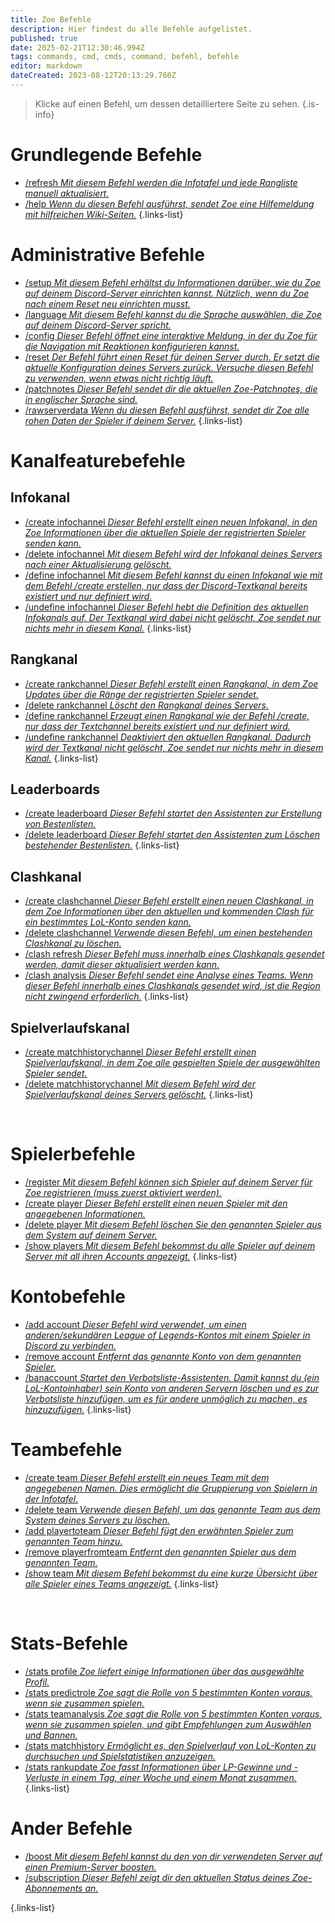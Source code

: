 ```yaml
---
title: Zoe Befehle
description: Hier findest du alle Befehle aufgelistet.
published: true
date: 2025-02-21T12:30:46.994Z
tags: commands, cmd, cmds, command, befehl, befehle
editor: markdown
dateCreated: 2023-08-12T20:13:29.760Z
---
```


> Klicke auf einen Befehl, um dessen detailliertere Seite zu sehen.
>{.is-info}

# Grundlegende Befehle
- [/refresh *Mit diesem Befehl werden die Infotafel und jede Rangliste manuell aktualisiert.*](/de/commands/basic/refresh/)
- [/help *Wenn du diesen Befehl ausführst, sendet Zoe eine Hilfemeldung mit hilfreichen Wiki-Seiten.*](/de/commands/basic/help/)
{.links-list}

# Administrative Befehle
- [/setup *Mit diesem Befehl erhältst du Informationen darüber, wie du Zoe auf deinem Discord-Server einrichten kannst. Nützlich, wenn du Zoe nach einem Reset neu einrichten musst.*](/de/commands/administrative/setup/) 
- [/language *Mit diesem Befehl kannst du die Sprache auswählen, die Zoe auf deinem Discord-Server spricht.*](/de/commands/administrative/language/)
- [/config *Dieser Befehl öffnet eine interaktive Meldung, in der du Zoe für die Navigation mit Reaktionen konfigurieren kannst.*](/de/commands/administrative/config/)
- [/reset *Der Befehl führt einen Reset für deinen Server durch. Er setzt die aktuelle Konfiguration deines Servers zurück. Versuche diesen Befehl zu verwenden, wenn etwas nicht richtig läuft.*](/de/commands/administrative/reset/)
- [/patchnotes *Dieser Befehl sendet dir die aktuellen Zoe-Patchnotes, die in englischer Sprache sind.*](/de/commands/administrative/patchnotes/)
- [/rawserverdata *Wenn du diesen Befehl ausführst, sendet dir Zoe alle rohen Daten der Spieler if deinem Server.*](/de/commands/administrative/rawserverdata)
{.links-list}

# Kanalfeaturebefehle
## Infokanal
- [/create infochannel *Dieser Befehl erstellt einen neuen Infokanal, in den Zoe Informationen über die aktuellen Spiele der registrierten Spieler senden kann.*](/de/commands/infochannel/create/)
- [/delete infochannel *Mit diesem Befehl wird der Infokanal deines Servers nach einer Aktualisierung gelöscht.*](/de/commands/infochannel/delete/)
- [/define infochannel *Mit diesem Befehl kannst du einen Infokanal wie mit dem Befehl /create erstellen, nur dass der Discord-Textkanal bereits existiert und nur definiert wird.*](/de/commands/infochannel/define/)
- [/undefine infochannel *Dieser Befehl hebt die Definition des aktuellen Infokanals auf. Der Textkanal wird dabei nicht gelöscht, Zoe sendet nur nichts mehr in diesem Kanal.*](/de/commands/infochannel/undefine/)
{.links-list}

## Rangkanal
- [/create rankchannel *Dieser Befehl erstellt einen Rangkanal, in dem Zoe Updates über die Ränge der registrierten Spieler sendet.*](/de/commands/rankchannel/create/)
- [/delete rankchannel *Löscht den Rangkanal deines Servers.*](/de/commands/rankchannel/delete/)
- [/define rankchannel *Erzeugt einen Rangkanal wie der Befehl /create, nur dass der Textchannel bereits existiert und nur definiert wird.*](/de/commands/rankchannel/define/)
- [/undefine rankchannel *Deaktiviert den aktuellen Rangkanal. Dadurch wird der Textkanal nicht gelöscht, Zoe sendet nur nichts mehr in diesem Kanal.*](/de/commands/rankchannel/undefine/)
{.links-list}

## Leaderboards
- [/create leaderboard *Dieser Befehl startet den Assistenten zur Erstellung von Bestenlisten.*](/de/commands/leaderboard/create/)
- [/delete leaderboard *Dieser Befehl startet den Assistenten zum Löschen bestehender Bestenlisten.*](/de/commands/leaderboard/delete//)
{.links-list}

## Clashkanal
- [/create clashchannel *Dieser Befehl erstellt einen neuen Clashkanal, in dem Zoe Informationen über den aktuellen und kommenden Clash für ein bestimmtes LoL-Konto senden kann.*](/de/commands/clashchannel/create/)
- [/delete clashchannel *Verwende diesen Befehl, um einen bestehenden Clashkanal zu löschen.*](/de/commands/clashchannel/delete/)
- [/clash refresh *Dieser Befehl muss innerhalb eines Clashkanals gesendet werden, damit dieser aktualisiert werden kann.*](/de/commands/clashchannel/refresh/)
- [/clash analysis *Dieser Befehl sendet eine Analyse eines Teams. Wenn dieser Befehl innerhalb eines Clashkanals gesendet wird, ist die Region nicht zwingend erforderlich.*](/de/commands/clashchannel/analysis/)
{.links-list}

## Spielverlaufskanal
- [/create matchhistorychannel *Dieser Befehl erstellt einen Spielverlaufskanal, in dem Zoe alle gespielten Spiele der ausgewählten Spieler sendet.*](/de/commands/matchhistorychannel/create/)
- [/delete matchhistorychannel *Mit diesem Befehl wird der Spielverlaufskanal deines Servers gelöscht.*](/de/commands/matchhistorychannel/delete)
{.links-list}

<br>

# Spielerbefehle
- [/register *Mit diesem Befehl können sich Spieler auf deinem Server für Zoe registrieren (muss zuerst aktiviert werden).*](/de/commands/important/register/)
- [/create player *Dieser Befehl erstellt einen neuen Spieler mit den angegebenen Informationen.*](/de/commands/create/player/)
- [/delete player *Mit diesem Befehl löschen Sie den genannten Spieler aus dem System auf deinem Server.*](/de/commands/delete/player/)
- [/show players *Mit diesem Befehl bekommst du alle Spieler auf deinem Server mit all ihren Accounts angezeigt.*](/de/commands/important/show-players/)
{.links-list}

# Kontobefehle
- [/add account *Dieser Befehl wird verwendet, um einen anderen/sekundären League of Legends-Kontos mit einem Spieler in Discord zu verbinden.*](/de/commands/add/account/)
- [/remove account *Entfernt das genannte Konto von dem genannten Spieler.*](/de/commands/remove/account/)
- [/banaccount *Startet den Verbotsliste-Assistenten. Damit kannst du (ein LoL-Kontoinhaber) sein Konto von anderen Servern löschen und es zur Verbotsliste hinzufügen, um es für andere unmöglich zu machen, es hinzuzufügen.*](/de/commands/other/banAccount/)
{.links-list}

# Teambefehle

- [/create team *Dieser Befehl erstellt ein neues Team mit dem angegebenen Namen. Dies ermöglicht die Gruppierung von Spielern in der Infotafel.*](/de/commands/create/team/)
- [/delete team *Verwende diesen Befehl, um das genannte Team aus dem System deines Servers zu löschen.*](/de/commands/delete/team/)
- [/add playertoteam *Dieser Befehl fügt den erwähnten Spieler zum genannten Team hinzu.*](/de/commands/add/playerToTeam/)
- [/remove playerfromteam *Entfernt den genannten Spieler aus dem genannten Team.*](/de/commands/remove/playerToTeam/)
- [/show team *Mit diesem Befehl bekommst du eine kurze Übersicht über alle Spieler eines Teams angezeigt.*](/de/commands/important/show-team)
{.links-list}

<br>

# Stats-Befehle
- [/stats profile *Zoe liefert einige Informationen über das ausgewählte Profil.*](/de/commands/stats/profile/)
- [/stats predictrole *Zoe sagt die Rolle von 5 bestimmten Konten voraus, wenn sie zusammen spielen.*](/de/commands/stats/predictRole/)
- [/stats teamanalysis *Zoe sagt die Rolle von 5 bestimmten Konten voraus, wenn sie zusammen spielen, und gibt Empfehlungen zum Auswählen und Bannen.*](/de/commands/stats/teamAnalysis/)
- [/stats matchhistory *Ermöglicht es, den Spielverlauf von LoL-Konten zu durchsuchen und Spielstatistiken anzuzeigen.*](/de/commands/stats/matchhistory)
- [/stats rankupdate *Zoe fasst Informationen über LP-Gewinne und -Verluste in einem Tag, einer Woche und einem Monat zusammen.*](/de/commands/stats/rankupdate)
{.links-list}

# Ander Befehle
- [/boost *Mit diesem Befehl kannst du den von dir verwendeten Server auf einen Premium-Server boosten.*](/de/commands/important/boost)
- [/subscription *Dieser Befehl zeigt dir den aktuellen Status deines Zoe-Abonnements an.*](/de/commands/important/subscription)

{.links-list}